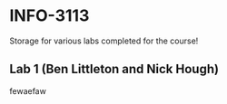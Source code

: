 # INFO-3113
  Storage for various labs completed for the course!
## Lab 1 (Ben Littleton and Nick Hough)
  fewaefaw
